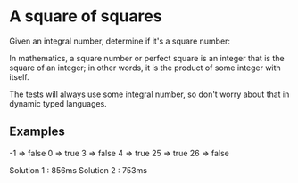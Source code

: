 # A square of squares

Given an integral number, determine if it's a square number:

In mathematics, a square number or perfect square is an integer that is the square of an integer; in other words, it is the product of some integer with itself.

The tests will always use some integral number, so don't worry about that in dynamic typed languages.

## Examples

-1 => false
0 => true
3 => false
4 => true
25 => true
26 => false

Solution 1 : 856ms
Solution 2 : 753ms
